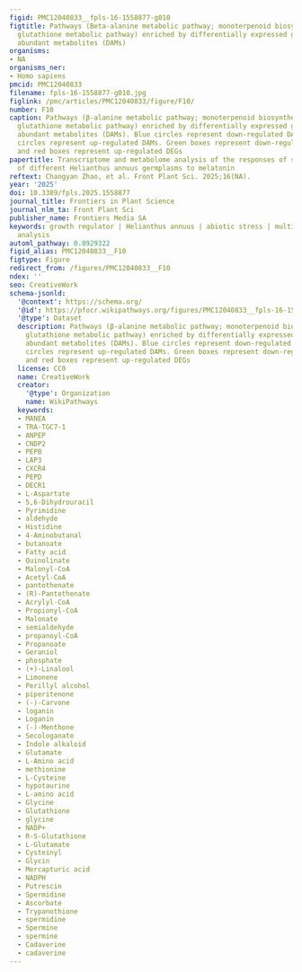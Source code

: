```yaml
---
figid: PMC12040833__fpls-16-1558877-g010
figtitle: Pathways (Beta-alanine metabolic pathway; monoterpenoid biosynthesis pathway;
  glutathione metabolic pathway) enriched by differentially expressed genes (DEGs)/differentially
  abundant metabolites (DAMs)
organisms:
- NA
organisms_ner:
- Homo sapiens
pmcid: PMC12040833
filename: fpls-16-1558877-g010.jpg
figlink: /pmc/articles/PMC12040833/figure/F10/
number: F10
caption: Pathways (β-alanine metabolic pathway; monoterpenoid biosynthesis pathway;
  glutathione metabolic pathway) enriched by differentially expressed genes (DEGs)/differentially
  abundant metabolites (DAMs). Blue circles represent down-regulated DAMs, and yellow
  circles represent up-regulated DAMs. Green boxes represent down-regulated DEGs,
  and red boxes represent up-regulated DEGs
papertitle: Transcriptome and metabolome analysis of the responses of salt resistance
  of different Helianthus annuus germplasms to melatonin
reftext: Changyan Zhao, et al. Front Plant Sci. 2025;16(NA).
year: '2025'
doi: 10.3389/fpls.2025.1558877
journal_title: Frontiers in Plant Science
journal_nlm_ta: Front Plant Sci
publisher_name: Frontiers Media SA
keywords: growth regulator | Helianthus annuus | abiotic stress | multiomics | conjoint
  analysis
automl_pathway: 0.8929322
figid_alias: PMC12040833__F10
figtype: Figure
redirect_from: /figures/PMC12040833__F10
ndex: ''
seo: CreativeWork
schema-jsonld:
  '@context': https://schema.org/
  '@id': https://pfocr.wikipathways.org/figures/PMC12040833__fpls-16-1558877-g010.html
  '@type': Dataset
  description: Pathways (β-alanine metabolic pathway; monoterpenoid biosynthesis pathway;
    glutathione metabolic pathway) enriched by differentially expressed genes (DEGs)/differentially
    abundant metabolites (DAMs). Blue circles represent down-regulated DAMs, and yellow
    circles represent up-regulated DAMs. Green boxes represent down-regulated DEGs,
    and red boxes represent up-regulated DEGs
  license: CC0
  name: CreativeWork
  creator:
    '@type': Organization
    name: WikiPathways
  keywords:
  - MANEA
  - TRA-TGC7-1
  - ANPEP
  - CNDP2
  - PEPB
  - LAP3
  - CXCR4
  - PEPD
  - DECR1
  - L-Aspartate
  - 5,6-Dihydrouracil
  - Pyrimidine
  - aldehyde
  - Histidine
  - 4-Aminobutanal
  - butanoate
  - Fatty acid
  - Quinolinate
  - Malonyl-CoA
  - Acetyl-CoA
  - pantothenate
  - (R)-Pantothenate
  - Acrylyl-CoA
  - Propionyl-CoA
  - Malonate
  - semialdehyde
  - propanoyl-CoA
  - Propanoate
  - Geraniol
  - phosphate
  - (+)-Linalool
  - Limonene
  - Perillyl alcohol
  - piperitenone
  - (-)-Carvone
  - loganin
  - Loganin
  - (-)-Menthone
  - Secologanate
  - Indole alkaloid
  - Glutamate
  - L-Amino acid
  - methionine
  - L-Cysteine
  - hypotaurine
  - L-amino acid
  - Glycine
  - Glutathione
  - glycine
  - NADP+
  - R-S-Glutathione
  - L-Glutamate
  - Cysteinyl
  - Glycin
  - Mercapturic acid
  - NADPH
  - Putrescin
  - Spermidine
  - Ascorbate
  - Trypanothione
  - spermidine
  - Spermine
  - spermine
  - Cadaverine
  - cadaverine
---
```

